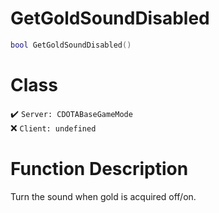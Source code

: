 # GetGoldSoundDisabled
```lua
bool GetGoldSoundDisabled()
```
# Class
✔️ `Server: CDOTABaseGameMode`  
❌ `Client: undefined`  

# Function Description
Turn the sound when gold is acquired off/on.
